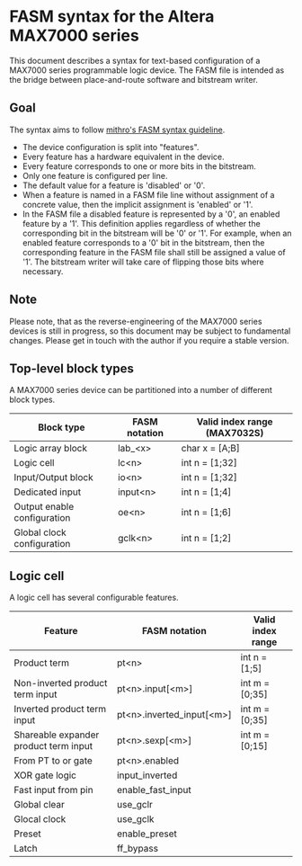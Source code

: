 # FASM syntax for the Altera MAX7000 series

This document describes a syntax for text-based configuration of a MAX7000 series programmable logic device.
The FASM file is intended as the bridge between place-and-route software and bitstream writer.

## Goal

The syntax aims to follow <a href="https://github.com/SymbiFlow/fasm/blob/master/docs/specification.rst">mithro's FASM syntax guideline</a>.

* The device configuration is split into "features".
* Every feature has a hardware equivalent in the device.
* Every feature corresponds to one or more bits in the bitstream.
* Only one feature is configured per line.
* The default value for a feature is 'disabled' or '0'.
* When a feature is named in a FASM file line without assignment of a concrete value, then the implicit assignment is 'enabled' or '1'.
* In the FASM file a disabled feature is represented by a '0', an enabled feature by a '1'.
This definition applies regardless of whether the corresponding bit in the bitstream will be '0' or '1'.
For example, when an enabled feature corresponds to a '0' bit in the bitstream,
then the corresponding feature in the FASM file shall still be assigned a value of '1'.
The bitstream writer will take care of flipping those bits where necessary.

## Note

Please note, that as the reverse-engineering of the MAX7000 series devices is still in progress,
so this document may be subject to fundamental changes.
Please get in touch with the author if you require a stable version.

## Top-level block types

A MAX7000 series device can be partitioned into a number of different block types.

| Block type | FASM notation | Valid index range (MAX7032S) |
| -- | -- | -- |
| Logic array block | lab_&lt;x&gt; | char x = [A;B] | 
| Logic cell | lc&lt;n&gt; | int n = [1;32] |
| Input/Output block | io&lt;n&gt; | int n = [1;32] |
| Dedicated input | input&lt;n&gt; | int n = [1;4] |
| Output enable configuration | oe&lt;n&gt; | int n = [1;6] |
| Global clock configuration | gclk&lt;n&gt; | int n = [1;2] |

## Logic cell

A logic cell has several configurable features.

| Feature | FASM notation | Valid index range |
| -- | -- | -- |
| Product term | pt&lt;n&gt; | int n = [1;5] |
| Non-inverted product term input | pt&lt;n&gt;.input[&lt;m&gt;] | int m = [0;35] |
| Inverted product term input | pt&lt;n&gt;.inverted_input[&lt;m&gt;] | int m = [0;35] |
| Shareable expander product term input | pt&lt;n&gt;.sexp[&lt;m&gt;] | int m = [0;15] |
| From PT to or gate | pt&lt;n&gt;.enabled | |
| XOR gate logic | input_inverted | |
| Fast input from pin | enable_fast_input | |
| Global clear | use_gclr | |
| Glocal clock | use_gclk | |
| Preset | enable_preset | |
| Latch | ff_bypass | |
